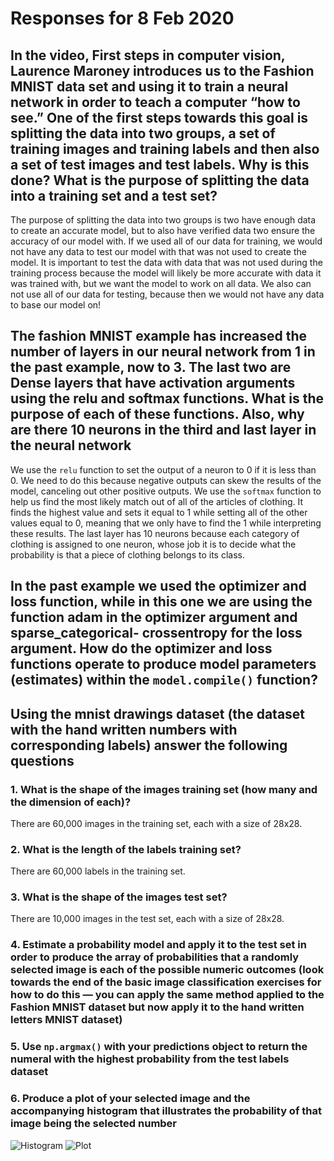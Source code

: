 # Responses for 8 Feb 2020

## In the video, First steps in computer vision, Laurence Maroney introduces us to the Fashion MNIST data set and using it to train a neural network in order to teach a computer “how to see.” One of the first steps towards this goal is splitting the data into two groups, a set of training images and training labels and then also a set of test images and test labels. Why is this done? What is the purpose of splitting the data into a training set and a test set?

The purpose of splitting the data into two groups is two have enough data to create an accurate model, but to also have verified data two ensure the accuracy of our model with. If we used all of our data for training, we would not have any data to test our model with that was not used to create the model. It is important to test the data with data that was not used during the training process because the model will likely be more accurate with data it was trained with, but we want the model to work on all data. We also can not use all of our data for testing, because then we would not have any data to base our model on!

## The fashion MNIST example has increased the number of layers in our neural network from 1 in the past example, now to 3. The last two are Dense layers that have activation arguments using the relu and softmax functions. What is the purpose of each of these functions. Also, why are there 10 neurons in the third and last layer in the neural network

We use the `relu` function to set the output of a neuron to 0 if it is less than 0. We need to do this because negative outputs can skew the results of the model, canceling out other positive outputs.
We use the `softmax` function to help us find the most likely match out of all of the articles of clothing. It finds the highest value and sets it equal to 1 while setting all of the other values equal to 0, meaning that we only have to find the 1 while interpreting these results.
The last layer has 10 neurons because each category of clothing is assigned to one neuron, whose job it is to decide what the probability is that a piece of clothing belongs to its class.

## In the past example we used the optimizer and loss function, while in this one we are using the function adam in the optimizer argument and sparse_categorical- crossentropy for the loss argument. How do the optimizer and loss functions operate to produce model parameters (estimates) within the `model.compile()` function?

## Using the mnist drawings dataset (the dataset with the hand written numbers with corresponding labels) answer the following questions

### 1. What is the shape of the images training set (how many and the dimension of each)?

There are 60,000 images in the training set, each with a size of 28x28.

### 2. What is the length of the labels training set?

There are 60,000 labels in the training set.

### 3. What is the shape of the images test set?

There are 10,000 images in the test set, each with a size of 28x28.

### 4. Estimate a probability model and apply it to the test set in order to produce the array of probabilities that a randomly selected image is each of the possible numeric outcomes (look towards the end of the basic image classification exercises for how to do this — you can apply the same method applied to the Fashion MNIST dataset but now apply it to the hand written letters MNIST dataset)

### 5. Use `np.argmax()` with your predictions object to return the numeral with the highest probability from the test labels dataset

### 6. Produce a plot of your selected image and the accompanying histogram that illustrates the probability of that image being the selected number

![Histogram](/static/images/appml/feb8_hist.png)
![Plot](/static/images/appml/feb8_plot.png)
